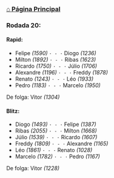 ### [⌂ Página Principal](https://grupo-de-xadrez.github.io/)

### Rodada 20:

#### Rapid:

* Felipe *(1590)* `· - ·` Diogo *(1236)*  
* Milton *(1892)* `· - ·` Ribas *(1623)*  
* Ricardo *(1750)* `· - ·` Júlio *(1706)*  
* Alexandre *(1196)* `· - ·` Freddy *(1878)*  
* Renato *(1243)* `· - ·` Léo *(1933)*  
* Pedro *(1183)* `· - ·` Marcelo *(1950)*  

De folga: Vitor *(1304)*

#### Blitz:

* Diogo *(1493)* `· - ·` Felipe *(1387)*  
* Ribas *(2055)* `· - ·` Milton *(1668)*  
* Júlio *(1539)* `· - ·` Ricardo *(1607)*  
* Freddy *(1809)* `· - ·` Alexandre *(1165)*  
* Léo *(1861)* `· - ·` Renato *(1028)*  
* Marcelo *(1782)* `· - ·` Pedro *(1167)*  

De folga: Vitor *(1228)*


